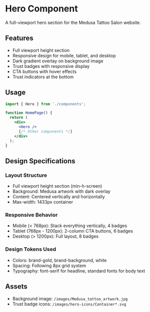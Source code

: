 # Hero Component

A full-viewport hero section for the Medusa Tattoo Salon website.

## Features

- Full viewport height section
- Responsive design for mobile, tablet, and desktop
- Dark gradient overlay on background image
- Trust badges with responsive display
- CTA buttons with hover effects
- Trust indicators at the bottom

## Usage

```jsx
import { Hero } from './components';

function HomePage() {
  return (
    <div>
      <Hero />
      {/* Other components */}
    </div>
  );
}
```

## Design Specifications

### Layout Structure
- Full viewport height section (min-h-screen)
- Background: Medusa artwork with dark overlay
- Content: Centered vertically and horizontally
- Max-width: 1433px container

### Responsive Behavior
- Mobile (< 768px): Stack everything vertically, 4 badges
- Tablet (768px - 1200px): 2-column CTA buttons, 6 badges
- Desktop (> 1200px): Full layout, 8 badges

### Design Tokens Used
- Colors: brand-gold, brand-background, white
- Spacing: Following 8px grid system
- Typography: font-serif for headline, standard fonts for body text

## Assets
- Background image: `/images/Medusa_tattoo_artwork.jpg`
- Trust badge icons: `/images/hero-icons/Container*.svg`
